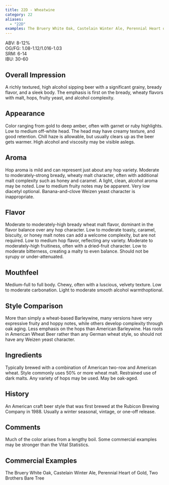 ```yaml
---
title: 22D - Wheatwine
category: 22
aliases: 
  - "22D"
examples: The Bruery White Oak, Castelain Winter Ale, Perennial Heart of Gold, Two Brothers Bare Tree
---
```


ABV: 8-12%  
OG/FG: 1.08-1.12/1.016-1.03  
SRM: 6-14  
IBU: 30-60

## Overall Impression
A richly textured, high alcohol sipping beer with a significant grainy, bready flavor, and a sleek body. The emphasis is first on the bready, wheaty flavors with malt, hops, fruity yeast, and alcohol complexity.

## Appearance
Color ranging from gold to deep amber, often with garnet or ruby highlights. Low to medium off-white head. The head may have creamy texture, and good retention. Chill haze is allowable, but usually clears up as the beer gets warmer. High alcohol and viscosity may be visible aslegs.

## Aroma
Hop aroma is mild and can represent just about any hop variety. Moderate to moderately-strong bready, wheaty malt character, often with additional malt complexity such as honey and caramel. A light, clean, alcohol aroma may be noted. Low to medium fruity notes may be apparent. Very low diacetyl optional. Banana-and-clove Weizen yeast character is inappropriate.

## Flavor
Moderate to moderately-high bready wheat malt flavor, dominant in the flavor balance over any hop character. Low to moderate toasty, caramel, biscuity, or honey malt notes can add a welcome complexity, but are not required. Low to medium hop flavor, reflecting any variety. Moderate to moderately-high fruitiness, often with a dried-fruit character. Low to moderate bitterness, creating a malty to even balance. Should not be syrupy or under-attenuated.

## Mouthfeel
Medium-full to full body. Chewy, often with a luscious, velvety texture. Low to moderate carbonation. Light to moderate smooth alcohol warmthoptional.

## Style Comparison
More than simply a wheat-based Barleywine, many versions have very expressive fruity and hoppy notes, while others develop complexity through oak aging. Less emphasis on the hops than American Barleywine. Has roots in American Wheat Beer rather than any German wheat style, so should not have any Weizen yeast character.

## Ingredients
Typically brewed with a combination of American two-row and American wheat. Style commonly uses 50% or more wheat malt. Restrained use of dark malts. Any variety of hops may be used. May be oak-aged.

## History
An American craft beer style that was first brewed at the Rubicon Brewing Company in 1988. Usually a winter seasonal, vintage, or one-off release.

## Comments
Much of the color arises from a lengthy boil. Some commercial examples may be stronger than the Vital Statistics.

## Commercial Examples
The Bruery White Oak, Castelain Winter Ale, Perennial Heart of Gold, Two Brothers Bare Tree





